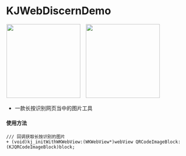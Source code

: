 # KJWebDiscernDemo

<p align="left">
  <img width="200" src="Res/12.jpg" hspace="1px" />
  <img width="200" src="Res/13.jpg" hspace="10px" />
</p>

- 一款长按识别网页当中的图片工具

#### <a id="使用方法"></a>使用方法
```
/// 回调获取长按识别的图片
+ (void)kj_initWithWKWebView:(WKWebView*)webView QRCodeImageBlock:(KJQRCodeImageBlock)block;

```
